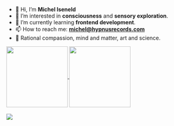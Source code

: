 - 👋 Hi, I’m **Michel Iseneld**
- 👀 I’m interested in **consciousness** and **sensory exploration**.
- 🌱 I’m currently learning **frontend development**.
- 📫 How to reach me: **michel@hypnusrecords.com**
- 🧠 Rational compassion, mind and matter, art and science.

<!---
iseneld/iseneld is a ✨ special ✨ repository because its `README.md` (this file) appears on your GitHub profile.
You can click the Preview link to take a look at your changes.
--->

<a href="https://github.com/iseneld/github-readme-stats" >
  <img align="center" src="https://github-readme-stats.vercel.app/api/top-langs/?username=iseneld&theme=apprentice&layout=compact" height="160"/>
</a>
<a href="https://github.com/iseneld/convoychat">
  <img align="center" src="https://github-readme-stats.vercel.app/api?username=iseneld&theme=apprentice&layout=compact" height="160"/>
</a>
<br><br>
<a href="https://www.codewars.com/users/iseneld">
  <img src="https://www.codewars.com/users/iseneld/badges/large">
</a>
